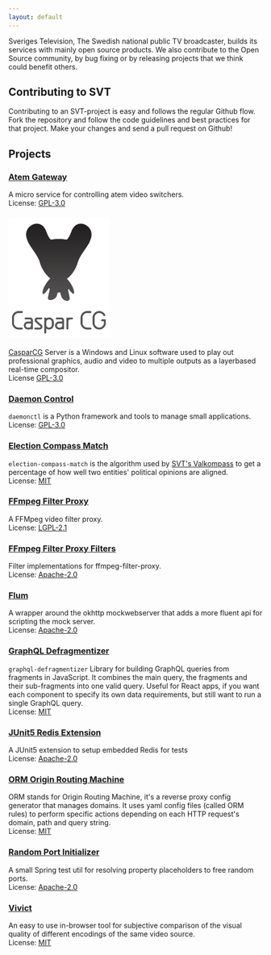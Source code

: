 ```yaml
---
layout: default
---
```


Sveriges Television, The Swedish national public TV broadcaster, builds its services with mainly open source products. We also contribute to the Open Source community, by bug fixing or by releasing projects that we think could benefit others.

## Contributing to SVT

Contributing to an SVT-project is easy and follows the regular Github flow. Fork the repository and follow the code guidelines and best practices for that project. Make your changes and send a pull request on Github! 

## Projects

### [Atem Gateway](https://github.com/SVT/atemgateway) 
A micro service for controlling atem video switchers.  
License: [GPL-3.0](https://opensource.org/licenses/GPL-3.0)

### [<img src="./assets/img/casparlogo.png" alt="casparlogo" width="200" />](https://www.casparcg.com/) 
[CasparCG](https://www.casparcg.com/) Server is a Windows and Linux software used to play out professional graphics, audio and video to multiple outputs as a layerbased real-time compositor.  
License [GPL-3.0](https://opensource.org/licenses/GPL-3.0) 

### [Daemon Control](https://github.com/SVT/daemonctl)
`daemonctl` is a Python framework and tools to manage small applications.  
License: [GPL-3.0](https://opensource.org/licenses/GPL-3.0)

### [Election Compass Match](https://github.com/SVT/election-compass-match)
`election-compass-match` is the algorithm used by [SVT's Valkompass](https://valkompassen.svt.se) to get a percentage of how well two entities' political opinions are aligned.  
License: [MIT](https://opensource.org/licenses/MIT)

### [FFmpeg Filter Proxy](https://github.com/SVT/ffmpeg-filter-proxy)
A FFMpeg video filter proxy.  
License: [LGPL-2.1](https://opensource.org/licenses/lgpl-2.1)

### [FFmpeg Filter Proxy Filters](https://github.com/SVT/ffmpeg-filter-proxy-filters)
Filter implementations for ffmpeg-filter-proxy.  
License: [Apache-2.0](https://opensource.org/licenses/Apache-2.0)

### [Flum](https://github.com/SVT/flum)
A wrapper around the okhttp mockwebserver that adds a more fluent api for scripting the mock server.  
License: [Apache-2.0](https://opensource.org/licenses/Apache-2.0)

### [GraphQL Defragmentizer](https://github.com/SVT/graphql-defragmentizer)
`graphql-defragmentizer` Library for building GraphQL queries from fragments in JavaScript.
It combines the main query, the fragments and their sub-fragments into one valid query. Useful for React apps, if you want each component to specify its own data requirements, but still want to run a single GraphQL query.  
License: [MIT](https://opensource.org/licenses/MIT)

### [JUnit5 Redis Extension](https://github.com/SVT/junit5-redis-extension)
A JUnit5 extension to setup embedded Redis for tests   
License: [Apache-2.0](https://opensource.org/licenses/Apache-2.0)

### [ORM Origin Routing Machine](https://github.com/SVT/orm)
ORM stands for Origin Routing Machine, it's a reverse proxy config generator that manages domains. It uses yaml config files (called ORM rules) to perform specific actions depending on each HTTP request's domain, path and query string.  
License: [MIT](https://opensource.org/licenses/MIT)

### [Random Port Initializer](https://github.com/SVT/random-port-initializer)
A small Spring test util for resolving property placeholders to free random ports.  
License: [Apache-2.0](https://opensource.org/licenses/Apache-2.0)
 
### [Vivict](https://github.com/SVT/vivict)
An easy to use in-browser tool for subjective comparison of the visual quality of different encodings of the same video source.  
License: [MIT](https://opensource.org/licenses/MIT)
